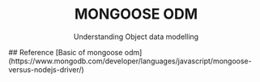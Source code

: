<h1 align=center> MONGOOSE ODM </h1>
<p align=center> Understanding Object data modelling </p>
## Reference
[Basic of mongoose odm](https://www.mongodb.com/developer/languages/javascript/mongoose-versus-nodejs-driver/)
